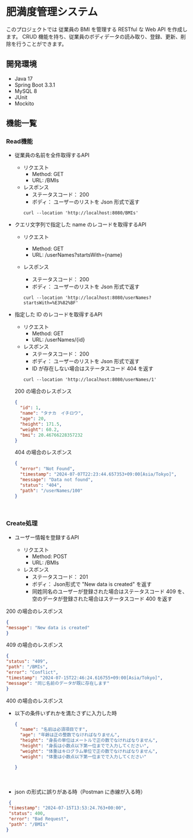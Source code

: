 # 肥満度管理システム

このプロジェクトでは 従業員の BMI を管理する RESTful な Web API を作成します。
CRUD 機能を持ち、従業員のボディデータの読み取り、登録、更新、削除を行うことができます。

## 開発環境

- Java 17
- Spring Boot 3.3.1
- MySQL 8
- JUnit
- Mockito

## 機能一覧

### Read機能

- 従業員の名前を全件取得するAPI
    - リクエスト
        - Method: GET
        - URL: /BMIs
    - レスポンス
        - ステータスコード： 200
        - ボディ： ユーザーのリストを Json 形式で返す
      ```curl
      curl --location 'http://localhost:8080/BMIs'
      ```

- クエリ文字列で指定した name のレコードを取得するAPI
    - リクエスト
        - Method: GET
        - URL: /userNames?startsWith={name}

    - レスポンス
        - ステータスコード： 200
        - ボディ： ユーザーのリストを Json 形式で返す
      ```curl
      curl --location 'http://localhost:8080/userNames?startsWith=%E3%82%BF'
      ```

- 指定した ID のレコードを取得するAPI

    - リクエスト
        - Method: GET
        - URL: /userNames/{id}
    - レスポンス
        - ステータスコード： 200
        - ボディ： ユーザーのリストを Json 形式で返す
        - ID が存在しない場合はステータスコード 404 を返す
      ```curl
      curl --location 'http://localhost:8080/userNames/1'
      ```

  200 の場合のレスポンス
  ```json
  {
    "id": 1,
    "name": "タナカ　イチロウ",
    "age": 20,
    "height": 171.5,
    "weight": 60.2,
    "bmi": 20.46766228357232
  }
  ```

  404 の場合のレスポンス

  ```json
  {
    "error": "Not Found",
    "timestamp": "2024-07-07T22:23:44.657353+09:00[Asia/Tokyo]",
    "message": "Data not found",
    "status": "404",
    "path": "/userNames/100"
  }
  ```

<br>

### Create処理

- ユーザー情報を登録するAPI

    - リクエスト
        - Method: POST
        - URL: /BMIs
    - レスポンス
        - ステータスコード： 201
        - ボディ： Json形式で "New data is created" を返す
        - 同姓同名のユーザーが登録された場合はステータスコード 409 を、 空のデータが登録された場合はステータスコード 400
          を返す

200 の場合のレスポンス

   ```json
  {
  "message": "New data is created"
}
  ```

409 の場合のレスポンス

  ```json
  {
  "status": "409",
  "path": "/BMIs",
  "error": "Conflict",
  "timestamp": "2024-07-15T22:46:24.616755+09:00[Asia/Tokyo]",
  "message": "同じ名前のデータが既に存在します"
}
  ```

400 の場合のレスポンス

- 以下の条件いずれかを満たさずに入力した時

  ```json
  {
    "name": "名前は必須項目です",
    "age": "年齢は正の整数でなければなりません",
    "height": "身長の単位はメートルで正の数でなければなりません",
    "height": "身長は小数点以下第一位までで入力してください",
    "weight": "体重はキログラム単位で正の数でなければなりません",
    "weight": "体重は小数点以下第一位までで入力してください"
  
  }
  ```

　

- json の形式に誤りがある時（Postman に赤線が入る時）

 ```json
  {
  "timestamp": "2024-07-15T13:53:24.763+00:00",
  "status": 400,
  "error": "Bad Request",
  "path": "/BMIs"
}
  ```
